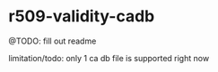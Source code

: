 r509-validity-cadb
==================

@TODO: fill out readme

limitation/todo: only 1 ca db file is supported right now
